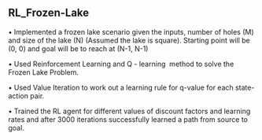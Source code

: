 ## RL_Frozen-Lake
• Implemented a frozen lake scenario given the inputs, number of holes (M) and size of the lake (N) (Assumed the lake is square). Starting point will be (0, 0) and goal will be to reach at (N-1, N-1)

• Used Reinforcement Learning and Q - learning  method to solve the Frozen Lake Problem.

• Used Value Iteration to work out a learning rule for q-value for each state-action pair.

• Trained the RL agent for different values of discount factors and learning rates and after 3000 iterations successfully learned a path from source to goal.


